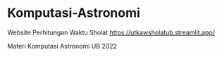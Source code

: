 # Komputasi-Astronomi
Website Perhitungan Waktu Sholat
https://utkawsholatub.streamlit.app/

Materi Komputasi Astronomi UB 2022
